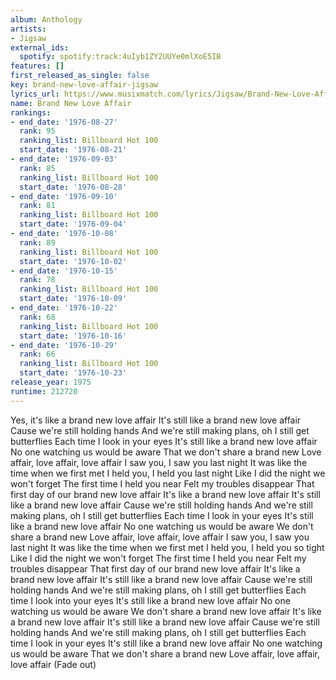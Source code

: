 ```yaml
---
album: Anthology
artists:
- Jigsaw
external_ids:
  spotify: spotify:track:4uIyb1ZY2UUYe0mlXoE5IB
features: []
first_released_as_single: false
key: brand-new-love-affair-jigsaw
lyrics_url: https://www.musixmatch.com/lyrics/Jigsaw/Brand-New-Love-Affair
name: Brand New Love Affair
rankings:
- end_date: '1976-08-27'
  rank: 95
  ranking_list: Billboard Hot 100
  start_date: '1976-08-21'
- end_date: '1976-09-03'
  rank: 85
  ranking_list: Billboard Hot 100
  start_date: '1976-08-28'
- end_date: '1976-09-10'
  rank: 81
  ranking_list: Billboard Hot 100
  start_date: '1976-09-04'
- end_date: '1976-10-08'
  rank: 89
  ranking_list: Billboard Hot 100
  start_date: '1976-10-02'
- end_date: '1976-10-15'
  rank: 78
  ranking_list: Billboard Hot 100
  start_date: '1976-10-09'
- end_date: '1976-10-22'
  rank: 68
  ranking_list: Billboard Hot 100
  start_date: '1976-10-16'
- end_date: '1976-10-29'
  rank: 66
  ranking_list: Billboard Hot 100
  start_date: '1976-10-23'
release_year: 1975
runtime: 212720
---
```

Yes, it's like a brand new love affair
It's still like a brand new love affair
Cause we're still holding hands
And we're still making plans, oh
I still get butterflies
Each time I look in your eyes
It's still like a brand new love affair
No one watching us would be aware
That we don't share a brand new
Love affair, love affair, love affair
I saw you, I saw you last night
It was like the time when we first met
I held you, I held you last night
Like I did the night we won't forget
The first time I held you near
Felt my troubles disappear
That first day of our brand new love affair
It's like a brand new love affair
It's still like a brand new love affair
Cause we're still holding hands
And we're still making plans, oh
I still get butterflies
Each time I look in your eyes
It's still like a brand new love affair
No one watching us would be aware
We don't share a brand new
Love affair, love affair, love affair
I saw you, I saw you last night
It was like the time when we first met
I held you, I held you so tight
Like I did the night we won't forget
The first time I held you near
Felt my troubles disappear
That first day of our brand new love affair
It's like a brand new love affair
It's still like a brand new love affair
Cause we're still holding hands
And we're still making plans, oh
I still get butterflies
Each time I look into your eyes
It's still like a brand new love affair
No one watching us would be aware
We don't share a brand new love affair
It's like a brand new love affair
It's still like a brand new love affair
Cause we're still holding hands
And we're still making plans, oh
I still get butterflies
Each time I look in your eyes
It's still like a brand new love affair
No one watching us would be aware
That we don't share a brand new
Love affair, love affair, love affair
(Fade out)
